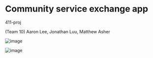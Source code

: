 # Community service exchange app
411-proj

(Team 10) Aaron Lee, Jonathan Luu, Matthew Asher

![image](https://github.com/jqluu/411-proj/assets/72171222/ff798361-fb9d-4ff6-8de2-5a323735b1b7)

![image](https://github.com/jqluu/411-proj/assets/72171222/4939bb9e-60e7-420b-9f27-e0808df4c603)
